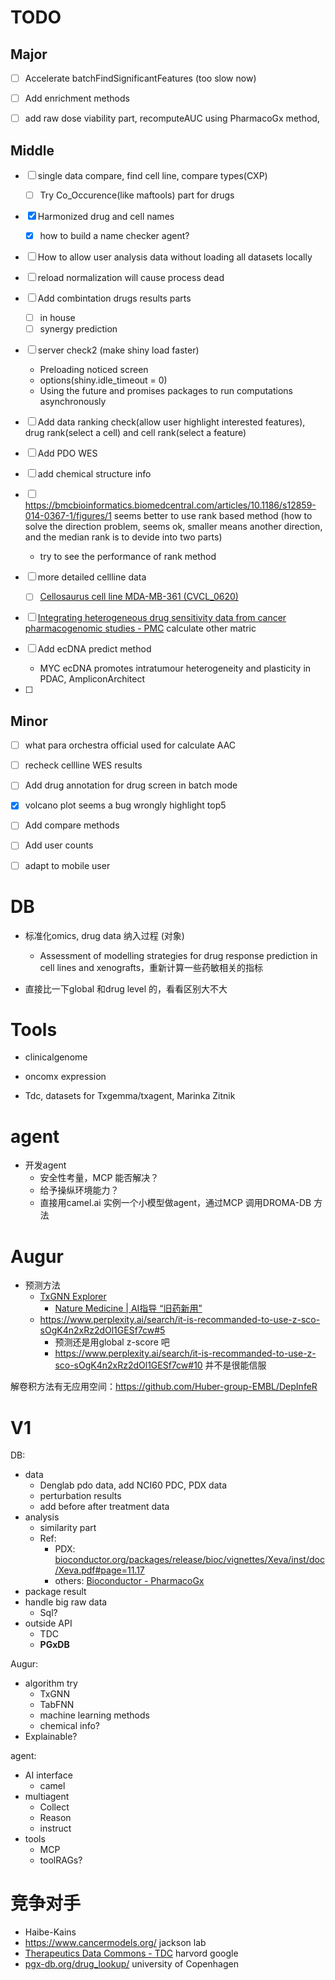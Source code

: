 # TODO

## Major

- [ ] Accelerate batchFindSignificantFeatures (too slow now)
- [ ] Add enrichment methods
- [ ] add raw dose viability part, recomputeAUC using PharmacoGx method,



## Middle

- [ ] single data compare, find cell line, compare types(CXP)
  - [ ] Try Co_Occurence(like maftools) part for drugs
- [x] Harmonized drug and cell names
  - [x] how to build a name checker agent?
- [ ] How to allow user analysis data without loading all datasets locally
- [ ] reload normalization will cause process dead
- [ ] Add combintation drugs results parts
  - [ ] in house
  - [ ] synergy prediction
- [ ] server check2 (make shiny load faster)
  - Preloading noticed screen
  - options(shiny.idle_timeout = 0)
  - Using the future and promises packages to run computations asynchronously
- [ ] Add data ranking check(allow user highlight interested features), drug rank(select a cell) and cell rank(select a feature)
- [ ] Add PDO WES
- [ ] add chemical structure info 
- [ ] https://bmcbioinformatics.biomedcentral.com/articles/10.1186/s12859-014-0367-1/figures/1 seems better to use rank based method (how to solve the direction problem, seems ok, smaller means another direction, and the median rank is to devide into two parts)
  - try to see the performance of rank method
- [ ] more detailed cellline data
  - [ ] [Cellosaurus cell line MDA-MB-361 (CVCL_0620)](https://www.cellosaurus.org/CVCL_0620)
- [ ] [Integrating heterogeneous drug sensitivity data from cancer pharmacogenomic studies - PMC](https://pmc.ncbi.nlm.nih.gov/articles/PMC5239501/) calculate other matric

- [ ] Add ecDNA predict method
  - MYC ecDNA promotes intratumour heterogeneity and plasticity in PDAC, AmpliconArchitect
- [ ] 



## Minor

- [ ] what para orchestra official used for calculate AAC
- [ ] recheck cellline WES results
- [ ] Add drug annotation for drug screen in batch mode
- [x] volcano plot seems a bug wrongly highlight top5
- [ ] Add compare methods
- [ ] Add user counts
- [ ] adapt to mobile user



# DB

- 标准化omics, drug data 纳入过程 (对象)
  - Assessment of modelling strategies for drug response prediction in cell lines and xenografts，重新计算一些药敏相关的指标

- 直接比一下global 和drug level 的，看看区别大不大



# Tools

- clinicalgenome
- oncomx expression

- Tdc, datasets for Txgemma/txagent, Marinka Zitnik



# agent

- 开发agent
  - 安全性考量，MCP 能否解决？
  - 给予操纵环境能力？
  - 直接用camel.ai 实例一个小模型做agent，通过MCP 调用DROMA-DB 方法



# Augur

- 预测方法
  - [TxGNN Explorer](http://txgnn.org/)
    - [Nature Medicine | AI指导 “旧药新用”](https://mp.weixin.qq.com/s/hSxcWXPWwWT5S1lmx_zBXw)
  - https://www.perplexity.ai/search/it-is-recommanded-to-use-z-sco-sOgK4n2xRz2dOl1GESf7cw#5
    - 预测还是用global z-score 吧
    - https://www.perplexity.ai/search/it-is-recommanded-to-use-z-sco-sOgK4n2xRz2dOl1GESf7cw#10 并不是很能信服



解卷积方法有无应用空间：https://github.com/Huber-group-EMBL/DepInfeR



# V1

DB:

- data
  - Denglab pdo data, add NCI60 PDC, PDX data
  - perturbation results
  - add before after treatment data
- analysis
  - similarity part
  - Ref:
    - PDX: [bioconductor.org/packages/release/bioc/vignettes/Xeva/inst/doc/Xeva.pdf#page=11.17](https://bioconductor.org/packages/release/bioc/vignettes/Xeva/inst/doc/Xeva.pdf#page=11.17)
    - others: [Bioconductor - PharmacoGx](https://www.bioconductor.org/packages/release/bioc/html/PharmacoGx.html)
- package result
- handle big raw data
  - Sql?
- outside API
  - TDC
  - **PGxDB**



Augur:

- algorithm try
  - TxGNN
  - TabFNN
  - machine learning methods
  - chemical info?
- Explainable?



agent:

- AI interface
  - camel
- multiagent
  - Collect
  - Reason
  - instruct
- tools
  - MCP
  - toolRAGs?



# 竞争对手

- Haibe-Kains
- https://www.cancermodels.org/ jackson lab
- [Therapeutics Data Commons - TDC](https://tdcommons.ai/) harvord google 
- [pgx-db.org/drug_lookup/](https://pgx-db.org/drug_lookup/) university of Copenhagen